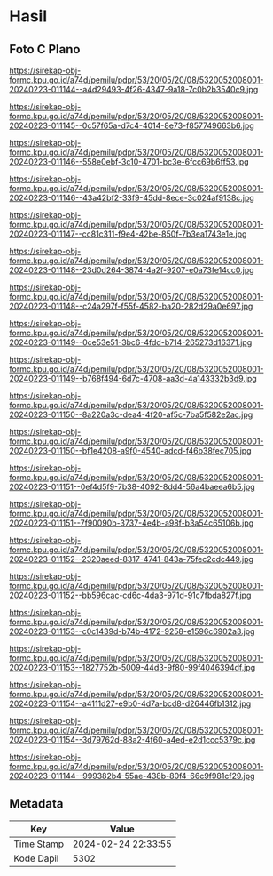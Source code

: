 # Hasil

## Foto C Plano

https://sirekap-obj-formc.kpu.go.id/a74d/pemilu/pdpr/53/20/05/20/08/5320052008001-20240223-011144--a4d29493-4f26-4347-9a18-7c0b2b3540c9.jpg

https://sirekap-obj-formc.kpu.go.id/a74d/pemilu/pdpr/53/20/05/20/08/5320052008001-20240223-011145--0c57f65a-d7c4-4014-8e73-f857749663b6.jpg

https://sirekap-obj-formc.kpu.go.id/a74d/pemilu/pdpr/53/20/05/20/08/5320052008001-20240223-011146--558e0ebf-3c10-4701-bc3e-6fcc69b6ff53.jpg

https://sirekap-obj-formc.kpu.go.id/a74d/pemilu/pdpr/53/20/05/20/08/5320052008001-20240223-011146--43a42bf2-33f9-45dd-8ece-3c024af9138c.jpg

https://sirekap-obj-formc.kpu.go.id/a74d/pemilu/pdpr/53/20/05/20/08/5320052008001-20240223-011147--cc81c311-f9e4-42be-850f-7b3ea1743e1e.jpg

https://sirekap-obj-formc.kpu.go.id/a74d/pemilu/pdpr/53/20/05/20/08/5320052008001-20240223-011148--23d0d264-3874-4a2f-9207-e0a73fe14cc0.jpg

https://sirekap-obj-formc.kpu.go.id/a74d/pemilu/pdpr/53/20/05/20/08/5320052008001-20240223-011148--c24a297f-f55f-4582-ba20-282d29a0e697.jpg

https://sirekap-obj-formc.kpu.go.id/a74d/pemilu/pdpr/53/20/05/20/08/5320052008001-20240223-011149--0ce53e51-3bc6-4fdd-b714-265273d16371.jpg

https://sirekap-obj-formc.kpu.go.id/a74d/pemilu/pdpr/53/20/05/20/08/5320052008001-20240223-011149--b768f494-6d7c-4708-aa3d-4a143332b3d9.jpg

https://sirekap-obj-formc.kpu.go.id/a74d/pemilu/pdpr/53/20/05/20/08/5320052008001-20240223-011150--8a220a3c-dea4-4f20-af5c-7ba5f582e2ac.jpg

https://sirekap-obj-formc.kpu.go.id/a74d/pemilu/pdpr/53/20/05/20/08/5320052008001-20240223-011150--bf1e4208-a9f0-4540-adcd-f46b38fec705.jpg

https://sirekap-obj-formc.kpu.go.id/a74d/pemilu/pdpr/53/20/05/20/08/5320052008001-20240223-011151--0ef4d5f9-7b38-4092-8dd4-56a4baeea6b5.jpg

https://sirekap-obj-formc.kpu.go.id/a74d/pemilu/pdpr/53/20/05/20/08/5320052008001-20240223-011151--7f90090b-3737-4e4b-a98f-b3a54c65106b.jpg

https://sirekap-obj-formc.kpu.go.id/a74d/pemilu/pdpr/53/20/05/20/08/5320052008001-20240223-011152--2320aeed-8317-4741-843a-75fec2cdc449.jpg

https://sirekap-obj-formc.kpu.go.id/a74d/pemilu/pdpr/53/20/05/20/08/5320052008001-20240223-011152--bb596cac-cd6c-4da3-971d-91c7fbda827f.jpg

https://sirekap-obj-formc.kpu.go.id/a74d/pemilu/pdpr/53/20/05/20/08/5320052008001-20240223-011153--c0c1439d-b74b-4172-9258-e1596c6902a3.jpg

https://sirekap-obj-formc.kpu.go.id/a74d/pemilu/pdpr/53/20/05/20/08/5320052008001-20240223-011153--1827752b-5009-44d3-9f80-99f4046394df.jpg

https://sirekap-obj-formc.kpu.go.id/a74d/pemilu/pdpr/53/20/05/20/08/5320052008001-20240223-011154--a4111d27-e9b0-4d7a-bcd8-d26446fb1312.jpg

https://sirekap-obj-formc.kpu.go.id/a74d/pemilu/pdpr/53/20/05/20/08/5320052008001-20240223-011154--3d79762d-88a2-4f60-a4ed-e2d1ccc5379c.jpg

https://sirekap-obj-formc.kpu.go.id/a74d/pemilu/pdpr/53/20/05/20/08/5320052008001-20240223-011144--999382b4-55ae-438b-80f4-66c9f981cf29.jpg


## Metadata

| Key        | Value               |
| ---------- | ------------------- |
| Time Stamp | 2024-02-24 22:33:55 |
| Kode Dapil | 5302                |



